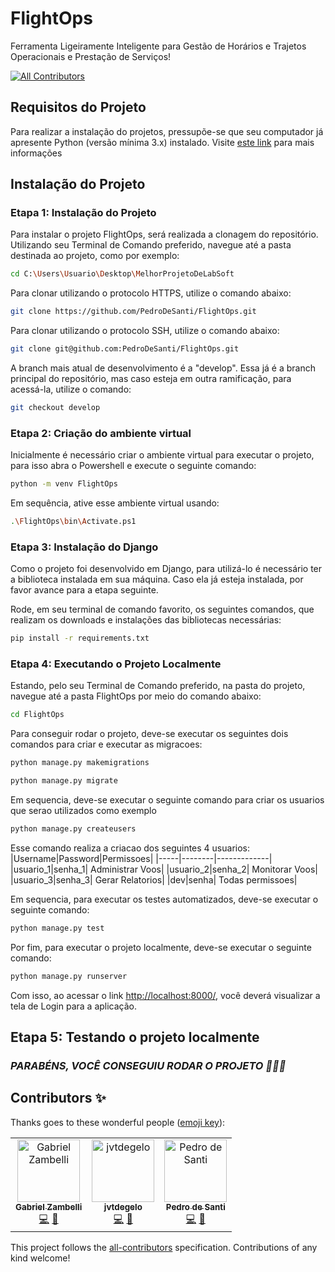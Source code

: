 # FlightOps

Ferramenta Ligeiramente Inteligente para Gestão de Horários e Trajetos Operacionais e Prestação de Serviços!

<!-- ALL-CONTRIBUTORS-BADGE:START - Do not remove or modify this section -->
[![All Contributors](https://img.shields.io/badge/all_contributors-3-orange.svg?style=flat-square)](#contributors-)
<!-- ALL-CONTRIBUTORS-BADGE:END -->

## Requisitos do Projeto

Para realizar a instalação do projetos, pressupõe-se que seu computador já apresente Python (versão mínima 3.x) instalado. Visite [este link](https://www.python.org/downloads/) para mais informações

## Instalação do Projeto

### Etapa 1: Instalação do Projeto

Para instalar o projeto FlightOps, será realizada a clonagem do repositório. Utilizando seu Terminal de Comando preferido, navegue até a pasta destinada ao projeto, como por exemplo:

```bash
cd C:\Users\Usuario\Desktop\MelhorProjetoDeLabSoft
```

Para clonar utilizando o protocolo HTTPS, utilize o comando abaixo:

```bash
git clone https://github.com/PedroDeSanti/FlightOps.git
```

Para clonar utilizando o protocolo SSH, utilize o comando abaixo:

```bash
git clone git@github.com:PedroDeSanti/FlightOps.git
```

A branch mais atual de desenvolvimento é a "develop". Essa já é a branch principal do repositório, mas caso esteja em outra ramificação, para acessá-la, utilize o comando:

```bash
git checkout develop
```

### Etapa 2: Criação do ambiente virtual

Inicialmente é necessário criar o ambiente virtual para executar o projeto, para isso abra o Powershell e execute o seguinte comando:

```bash
python -m venv FlightOps
```

Em sequência, ative esse ambiente virtual usando:

```bash
.\FlightOps\bin\Activate.ps1
```

### Etapa 3: Instalação do Django

Como o projeto foi desenvolvido em Django, para utilizá-lo é necessário ter a biblioteca instalada em sua máquina. Caso ela já esteja instalada, por favor avance para a etapa seguinte.

Rode, em seu terminal de comando favorito, os seguintes comandos, que realizam os downloads e instalações das bibliotecas necessárias:

```bash
pip install -r requirements.txt
```

### Etapa 4:  Executando o Projeto Localmente

Estando, pelo seu Terminal de Comando preferido, na pasta do projeto, navegue até a pasta FlightOps por meio do comando abaixo:

```bash
cd FlightOps
```

Para conseguir rodar o projeto, deve-se executar os seguintes dois comandos para criar e executar as migracoes:

```bash
python manage.py makemigrations
```

```bash
python manage.py migrate
```

Em sequencia, deve-se executar o seguinte comando para criar os usuarios que serao utilizados como exemplo

```bash
python manage.py createusers
```

Esse comando realiza a criacao dos seguintes 4 usuarios:
|Username|Password|Permissoes|
|-----|--------|-------------|
|usuario_1|senha_1| Administrar Voos|
|usuario_2|senha_2| Monitorar Voos|
|usuario_3|senha_3| Gerar Relatorios|
|dev|senha| Todas permissoes|

Em sequencia, para executar os testes automatizados, deve-se executar o seguinte comando:

```bash
python manage.py test
```

Por fim, para executar o projeto localmente, deve-se executar o seguinte comando:

```bash
python manage.py runserver
```

Com isso, ao acessar o link <http://localhost:8000/>, você deverá visualizar a tela de Login para a aplicação.

## Etapa 5: Testando o projeto localmente

### *PARABÉNS, VOCÊ CONSEGUIU RODAR O PROJETO 🎉🎉🎉*

## Contributors ✨

Thanks goes to these wonderful people ([emoji key](https://allcontributors.org/docs/en/emoji-key)):

<!-- ALL-CONTRIBUTORS-LIST:START - Do not remove or modify this section -->
<!-- prettier-ignore-start -->
<!-- markdownlint-disable -->
<table>
  <tbody>
    <tr>
      <td align="center"><a href="https://github.com/GabZamba"><img src="https://avatars.githubusercontent.com/u/98465378?v=4?s=100" width="100px;" alt="Gabriel Zambelli"/><br /><sub><b>Gabriel Zambelli</b></sub></a><br /><a href="https://github.com/PedroDeSanti/FlightOps/commits?author=GabZamba" title="Code">💻</a> <a href="https://github.com/PedroDeSanti/FlightOps/commits?author=GabZamba" title="Documentation">📖</a></td>
      <td align="center"><a href="https://github.com/jvtdegelo"><img src="https://avatars.githubusercontent.com/u/64590453?v=4?s=100" width="100px;" alt="jvtdegelo"/><br /><sub><b>jvtdegelo</b></sub></a><br /><a href="https://github.com/PedroDeSanti/FlightOps/commits?author=jvtdegelo" title="Code">💻</a> <a href="https://github.com/PedroDeSanti/FlightOps/commits?author=jvtdegelo" title="Documentation">📖</a></td>
      <td align="center"><a href="https://github.com/PedroDeSanti"><img src="https://avatars.githubusercontent.com/u/62271285?v=4?s=100" width="100px;" alt="Pedro de Santi"/><br /><sub><b>Pedro de Santi</b></sub></a><br /><a href="https://github.com/PedroDeSanti/FlightOps/commits?author=PedroDeSanti" title="Code">💻</a> <a href="https://github.com/PedroDeSanti/FlightOps/commits?author=PedroDeSanti" title="Documentation">📖</a></td>
    </tr>
  </tbody>
  <tfoot>
    
  </tfoot>
</table>

<!-- markdownlint-restore -->
<!-- prettier-ignore-end -->

<!-- ALL-CONTRIBUTORS-LIST:END -->

This project follows the [all-contributors](https://github.com/all-contributors/all-contributors) specification. Contributions of any kind welcome!
